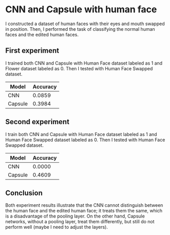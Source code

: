 # CNN and Capsule with human face

I constructed a dataset of human faces with their eyes and mouth swapped in position. 
Then, I performed the task of classifying the normal human faces and the edited human faces.

## First experiment

I trained both CNN and Capsule with Human Face dataset labeled as 1 and Flower dataset labeled as 0.
Then I tested with Human Face Swapped dataset.

| Model     | Accuracy |
|-----------|----------|
| CNN       |     0.0859     |
| Capsule   |     0.3984     |

## Second experiment

I train both CNN and Capsule with Human Face dataset labeled as 1 and Human Face Swapped dataset labeled as 0.
Then I tested with Human Face Swapped dataset.

| Model     | Accuracy |
|-----------|----------|
| CNN       |     0.0000     |
| Capsule   |     0.4609     |

## Conclusion

Both experiment results illustrate that the CNN cannot distinguish between the human face and the edited human face; it treats them the same, which is a disadvantage of the pooling layer. 
On the other hand, Capsule networks, without a pooling layer, treat them differently, but still do not perform well (maybe I need to adjust the layers).

